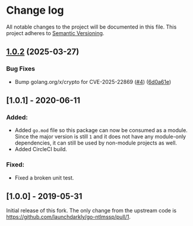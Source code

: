 # Change log

All notable changes to the project will be documented in this file. This project adheres to [Semantic Versioning](http://semver.org).

## [1.0.2](https://github.com/launchdarkly/go-ntlmssp/compare/v1.0.1...v1.0.2) (2025-03-27)


### Bug Fixes

* Bump golang.org/x/crypto for CVE-2025-22869 ([#4](https://github.com/launchdarkly/go-ntlmssp/issues/4)) ([6d0a61e](https://github.com/launchdarkly/go-ntlmssp/commit/6d0a61e0eddc91513ad6c927159eda85397e9bca))

## [1.0.1] - 2020-06-11
### Added:
- Added `go.mod` file so this package can now be consumed as a module. Since the major version is still `1` and it does not have any module-only dependencies, it can still be used by non-module projects as well.
- Added CircleCI build.

### Fixed:
- Fixed a broken unit test.

## [1.0.0] - 2019-05-31
Initial release of this fork. The only change from the upstream code is https://github.com/launchdarkly/go-ntlmssp/pull/1.
